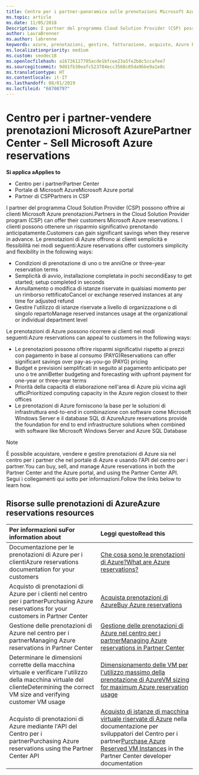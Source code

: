```yaml
---
title: Centro per i partner-panoramica sulle prenotazioni Microsoft Azure | Centro per i partner
ms.topic: article
ms.date: 11/05/2018
Description: I partner del programma Cloud Solution Provider (CSP) possono offrire ai clienti Microsoft Azure prenotazioni.
author: LauraBrenner
ms.author: labrenne
keywords: azure, prenotazioni, gestire, fatturazione, acquisto, Azure RI, istanze di Azure
ms.localizationpriority: medium
ms.custom: seodec18
ms.openlocfilehash: a16726127705acde1bfcee23a5fe2b8c5ccafee7
ms.sourcegitcommit: 9d01fb30eafc523784ecc3568c05da9bbe9a1e8c
ms.translationtype: HT
ms.contentlocale: it-IT
ms.lasthandoff: 08/01/2019
ms.locfileid: "68708797"
---
```

# <a name="partner-center---sell-microsoft-azure-reservations"></a><span data-ttu-id="b329b-104">Centro per i partner-vendere prenotazioni Microsoft Azure</span><span class="sxs-lookup"><span data-stu-id="b329b-104">Partner Center - Sell Microsoft Azure reservations</span></span>

<!--Maggie, 12/7/18 - Added "Partner Center" to metadata title and H1 title as per Catherine Watson in bug #19868631-->

<span data-ttu-id="b329b-105">**Si applica a**</span><span class="sxs-lookup"><span data-stu-id="b329b-105">**Applies to**</span></span>

- <span data-ttu-id="b329b-106">Centro per i partner</span><span class="sxs-lookup"><span data-stu-id="b329b-106">Partner Center</span></span>
- <span data-ttu-id="b329b-107">Portale di Microsoft Azure</span><span class="sxs-lookup"><span data-stu-id="b329b-107">Microsoft Azure portal</span></span>
- <span data-ttu-id="b329b-108">Partner di CSP</span><span class="sxs-lookup"><span data-stu-id="b329b-108">Partners in CSP</span></span>

<span data-ttu-id="b329b-109">I partner del programma Cloud Solution Provider (CSP) possono offrire ai clienti Microsoft Azure prenotazioni.</span><span class="sxs-lookup"><span data-stu-id="b329b-109">Partners in the Cloud Solution Provider program (CSP) can offer their customers Microsoft Azure reservations.</span></span> <span data-ttu-id="b329b-110">I clienti possono ottenere un risparmio significativo prenotando anticipatamente.</span><span class="sxs-lookup"><span data-stu-id="b329b-110">Customers can gain significant savings when they reserve in advance.</span></span> <span data-ttu-id="b329b-111">Le prenotazioni di Azure offrono ai clienti semplicità e flessibilità nei modi seguenti:</span><span class="sxs-lookup"><span data-stu-id="b329b-111">Azure reservations offer customers simplicity and flexibility in the following ways:</span></span>

- <span data-ttu-id="b329b-112">Condizioni di prenotazione di uno o tre anni</span><span class="sxs-lookup"><span data-stu-id="b329b-112">One or three-year reservation terms</span></span>
- <span data-ttu-id="b329b-113">Semplicità di avvio, installazione completata in pochi secondi</span><span class="sxs-lookup"><span data-stu-id="b329b-113">Easy to get started; setup completed in seconds</span></span>
- <span data-ttu-id="b329b-114">Annullamento o modifica di istanze riservate in qualsiasi momento per un rimborso rettificato</span><span class="sxs-lookup"><span data-stu-id="b329b-114">Cancel or exchange reserved instances at any time for adjusted refund</span></span>
- <span data-ttu-id="b329b-115">Gestire l'utilizzo di istanze riservate a livello di organizzazione o di singolo reparto</span><span class="sxs-lookup"><span data-stu-id="b329b-115">Manage reserved instances usage at the organizational or individual department level</span></span> 

<span data-ttu-id="b329b-116">Le prenotazioni di Azure possono ricorrere ai clienti nei modi seguenti:</span><span class="sxs-lookup"><span data-stu-id="b329b-116">Azure reservations can appeal to customers in the following ways:</span></span>

- <span data-ttu-id="b329b-117">Le prenotazioni possono offrire risparmi significativi rispetto ai prezzi con pagamento in base al consumo (PAYG)</span><span class="sxs-lookup"><span data-stu-id="b329b-117">Reservations can offer significant savings over pay-as-you-go (PAYG) pricing</span></span>
- <span data-ttu-id="b329b-118">Budget e previsioni semplificati in seguito al pagamento anticipato per uno o tre anni</span><span class="sxs-lookup"><span data-stu-id="b329b-118">Better budgeting and forecasting with upfront payment for one-year or three-year terms</span></span>
- <span data-ttu-id="b329b-119">Priorità della capacità di elaborazione nell'area di Azure più vicina agli uffici</span><span class="sxs-lookup"><span data-stu-id="b329b-119">Prioritized computing capacity in the Azure region closest to their offices</span></span>
- <span data-ttu-id="b329b-120">Le prenotazioni di Azure forniscono la base per le soluzioni di infrastruttura end-to-end in combinazione con software come Microsoft Windows Server e il database SQL di Azure</span><span class="sxs-lookup"><span data-stu-id="b329b-120">Azure reservations provide the foundation for end to end infrastructure solutions when combined with software like Microsoft Windows Server and Azure SQL Database</span></span>

>[!NOTE]
> <span data-ttu-id="b329b-121">È possibile acquistare, vendere e gestire prenotazioni di Azure sia nel centro per i partner che nel portale di Azure e usando l'API del centro per i partner.</span><span class="sxs-lookup"><span data-stu-id="b329b-121">You can buy, sell, and manage Azure reservations in both the Partner Center and the Azure portal, and using the Partner Center API.</span></span> <span data-ttu-id="b329b-122">Segui i collegamenti qui sotto per informazioni.</span><span class="sxs-lookup"><span data-stu-id="b329b-122">Follow the links below to learn how.</span></span>

## <a name="azure-reservations-resources"></a><span data-ttu-id="b329b-123">Risorse sulle prenotazioni di Azure</span><span class="sxs-lookup"><span data-stu-id="b329b-123">Azure reservations resources</span></span>

|<span data-ttu-id="b329b-124">**Per informazioni su**</span><span class="sxs-lookup"><span data-stu-id="b329b-124">**For information about**</span></span>   |<span data-ttu-id="b329b-125">**Leggi questo**</span><span class="sxs-lookup"><span data-stu-id="b329b-125">**Read this**</span></span>    |
|:-----------------------------|:-----------------|
| <span data-ttu-id="b329b-126">Documentazione per le prenotazioni di Azure per i clienti</span><span class="sxs-lookup"><span data-stu-id="b329b-126">Azure reservations documentation for your customers</span></span> | [<span data-ttu-id="b329b-127">Che cosa sono le prenotazioni di Azure?</span><span class="sxs-lookup"><span data-stu-id="b329b-127">What are Azure reservations?</span></span>](https://docs.microsoft.com/azure/billing/billing-save-compute-costs-reservations)
|<span data-ttu-id="b329b-128">Acquisto di prenotazioni di Azure per i clienti nel centro per i partner</span><span class="sxs-lookup"><span data-stu-id="b329b-128">Purchasing Azure reservations for your customers in Partner Center</span></span>   |[<span data-ttu-id="b329b-129">Acquista prenotazioni di Azure</span><span class="sxs-lookup"><span data-stu-id="b329b-129">Buy Azure reservations</span></span>](azure-reservations-buying.md)
|<span data-ttu-id="b329b-130">Gestione delle prenotazioni di Azure nel centro per i partner</span><span class="sxs-lookup"><span data-stu-id="b329b-130">Managing Azure reservations in Partner Center</span></span> | [<span data-ttu-id="b329b-131">Gestione delle prenotazioni di Azure nel centro per i partner</span><span class="sxs-lookup"><span data-stu-id="b329b-131">Managing Azure reservations in Partner Center</span></span>](azure-reservations-manage.md)
|<span data-ttu-id="b329b-132">Determinare le dimensioni corrette della macchina virtuale e verificare l'utilizzo della macchina virtuale del cliente</span><span class="sxs-lookup"><span data-stu-id="b329b-132">Determining the correct VM size and verifying customer VM usage</span></span>   |[<span data-ttu-id="b329b-133">Dimensionamento delle VM per l'utilizzo massimo della prenotazione di Azure</span><span class="sxs-lookup"><span data-stu-id="b329b-133">VM sizing for maximum Azure reservation usage</span></span>](azure-usage.md)   |
|<span data-ttu-id="b329b-134">Acquisto di prenotazioni di Azure mediante l'API del Centro per i partner</span><span class="sxs-lookup"><span data-stu-id="b329b-134">Purchasing Azure reservations using the Partner Center API</span></span> | <span data-ttu-id="b329b-135">[Acquisto di istanze di macchina virtuale riservate di Azure](https://docs.microsoft.com/partner-center/develop/purchase-azure-reservations) nella documentazione per sviluppatori del Centro per i partner</span><span class="sxs-lookup"><span data-stu-id="b329b-135">[Purchase Azure Reserved VM Instances](https://docs.microsoft.com/partner-center/develop/purchase-azure-reservations) in the Partner Center developer documentation</span></span>
